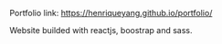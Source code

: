 Portfolio link: https://henriqueyang.github.io/portfolio/

Website builded with reactjs, boostrap and sass.

